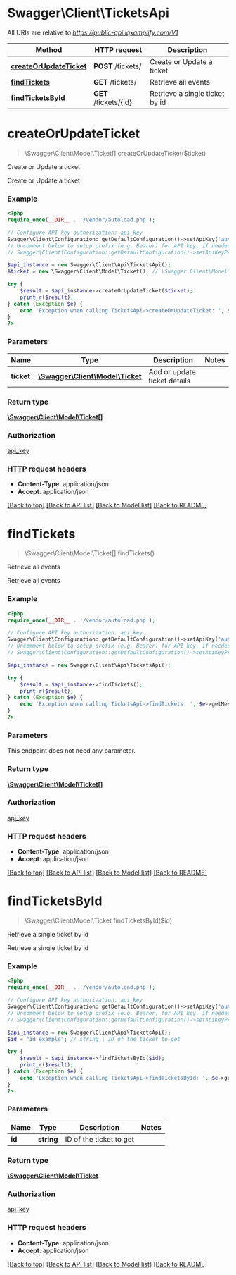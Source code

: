 # Swagger\Client\TicketsApi

All URIs are relative to *https://public-api.iqxamplify.com/V1*

Method | HTTP request | Description
------------- | ------------- | -------------
[**createOrUpdateTicket**](TicketsApi.md#createOrUpdateTicket) | **POST** /tickets/ | Create or Update a ticket
[**findTickets**](TicketsApi.md#findTickets) | **GET** /tickets/ | Retrieve all events
[**findTicketsById**](TicketsApi.md#findTicketsById) | **GET** /tickets/{id} | Retrieve a single ticket by id


# **createOrUpdateTicket**
> \Swagger\Client\Model\Ticket[] createOrUpdateTicket($ticket)

Create or Update a ticket

Create or Update a ticket

### Example
```php
<?php
require_once(__DIR__ . '/vendor/autoload.php');

// Configure API key authorization: api_key
Swagger\Client\Configuration::getDefaultConfiguration()->setApiKey('authorization', 'YOUR_API_KEY');
// Uncomment below to setup prefix (e.g. Bearer) for API key, if needed
// Swagger\Client\Configuration::getDefaultConfiguration()->setApiKeyPrefix('authorization', 'Bearer');

$api_instance = new Swagger\Client\Api\TicketsApi();
$ticket = new \Swagger\Client\Model\Ticket(); // \Swagger\Client\Model\Ticket | Add or update ticket details

try {
    $result = $api_instance->createOrUpdateTicket($ticket);
    print_r($result);
} catch (Exception $e) {
    echo 'Exception when calling TicketsApi->createOrUpdateTicket: ', $e->getMessage(), PHP_EOL;
}
?>
```

### Parameters

Name | Type | Description  | Notes
------------- | ------------- | ------------- | -------------
 **ticket** | [**\Swagger\Client\Model\Ticket**](../Model/\Swagger\Client\Model\Ticket.md)| Add or update ticket details |

### Return type

[**\Swagger\Client\Model\Ticket[]**](../Model/Ticket.md)

### Authorization

[api_key](../../README.md#api_key)

### HTTP request headers

 - **Content-Type**: application/json
 - **Accept**: application/json

[[Back to top]](#) [[Back to API list]](../../README.md#documentation-for-api-endpoints) [[Back to Model list]](../../README.md#documentation-for-models) [[Back to README]](../../README.md)

# **findTickets**
> \Swagger\Client\Model\Ticket[] findTickets()

Retrieve all events

Retrieve all events

### Example
```php
<?php
require_once(__DIR__ . '/vendor/autoload.php');

// Configure API key authorization: api_key
Swagger\Client\Configuration::getDefaultConfiguration()->setApiKey('authorization', 'YOUR_API_KEY');
// Uncomment below to setup prefix (e.g. Bearer) for API key, if needed
// Swagger\Client\Configuration::getDefaultConfiguration()->setApiKeyPrefix('authorization', 'Bearer');

$api_instance = new Swagger\Client\Api\TicketsApi();

try {
    $result = $api_instance->findTickets();
    print_r($result);
} catch (Exception $e) {
    echo 'Exception when calling TicketsApi->findTickets: ', $e->getMessage(), PHP_EOL;
}
?>
```

### Parameters
This endpoint does not need any parameter.

### Return type

[**\Swagger\Client\Model\Ticket[]**](../Model/Ticket.md)

### Authorization

[api_key](../../README.md#api_key)

### HTTP request headers

 - **Content-Type**: application/json
 - **Accept**: application/json

[[Back to top]](#) [[Back to API list]](../../README.md#documentation-for-api-endpoints) [[Back to Model list]](../../README.md#documentation-for-models) [[Back to README]](../../README.md)

# **findTicketsById**
> \Swagger\Client\Model\Ticket findTicketsById($id)

Retrieve a single ticket by id

Retrieve a single ticket by id

### Example
```php
<?php
require_once(__DIR__ . '/vendor/autoload.php');

// Configure API key authorization: api_key
Swagger\Client\Configuration::getDefaultConfiguration()->setApiKey('authorization', 'YOUR_API_KEY');
// Uncomment below to setup prefix (e.g. Bearer) for API key, if needed
// Swagger\Client\Configuration::getDefaultConfiguration()->setApiKeyPrefix('authorization', 'Bearer');

$api_instance = new Swagger\Client\Api\TicketsApi();
$id = "id_example"; // string | ID of the ticket to get

try {
    $result = $api_instance->findTicketsById($id);
    print_r($result);
} catch (Exception $e) {
    echo 'Exception when calling TicketsApi->findTicketsById: ', $e->getMessage(), PHP_EOL;
}
?>
```

### Parameters

Name | Type | Description  | Notes
------------- | ------------- | ------------- | -------------
 **id** | **string**| ID of the ticket to get |

### Return type

[**\Swagger\Client\Model\Ticket**](../Model/Ticket.md)

### Authorization

[api_key](../../README.md#api_key)

### HTTP request headers

 - **Content-Type**: application/json
 - **Accept**: application/json

[[Back to top]](#) [[Back to API list]](../../README.md#documentation-for-api-endpoints) [[Back to Model list]](../../README.md#documentation-for-models) [[Back to README]](../../README.md)

